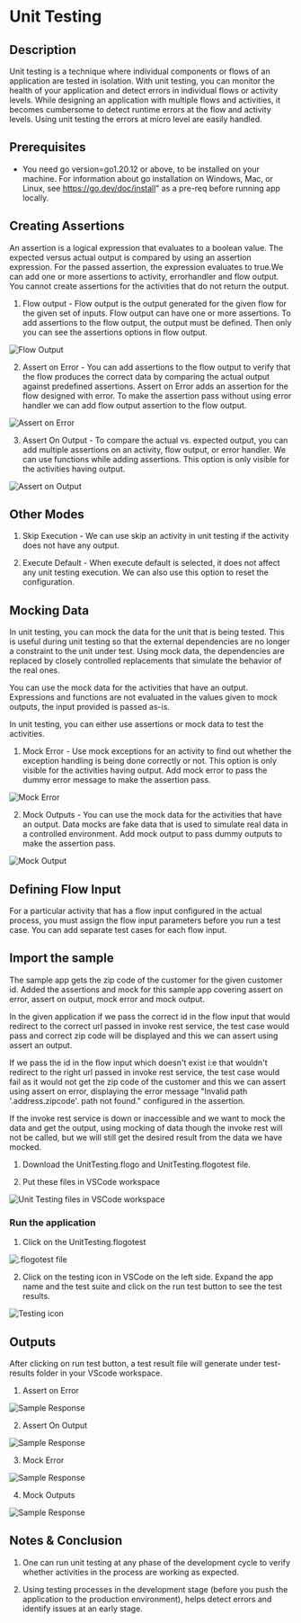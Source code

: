 # Unit Testing


## Description

Unit testing is a technique where individual components or flows of an application are tested in isolation. With unit testing, you can monitor the health of your application and detect errors in individual flows or activity levels. While designing an application with multiple flows and activities, it becomes cumbersome to detect runtime errors at the flow and activity levels. Using unit testing the errors at micro level are easily handled.

## Prerequisites

* You need go version=go1.20.12 or above, to be installed on your machine. For information about go installation on Windows, Mac, or Linux, see https://go.dev/doc/install" as a pre-req before running app locally.


## Creating Assertions

An assertion is a logical expression that evaluates to a boolean value. The expected versus actual output is compared by using an assertion expression. For the passed assertion, the expression evaluates to true.We can add one or more assertions to activity, errorhandler and flow output. You cannot create assertions for the activities that do not return the output. 

1. Flow output - Flow output is the output generated for the given flow for the given set of inputs. Flow output can have one or more assertions. To add assertions to the flow output, the output must be defined. Then only you can see the assertions options in flow output. 

![Flow Output](../../../import-screenshots/VSCode/UnitTesting-Sample/flowoutput.png)


2. Assert on Error - You can add assertions to the flow output to verify that the flow produces the correct data by comparing the actual output against predefined assertions. Assert on Error adds an assertion for the flow designed with error. To make the assertion pass without using error handler we can add flow output assertion to the flow output. 

![Assert on Error](../../import-screenshots/VSCode/UnitTesting-Sample/assertonerror.png)

3. Assert On Output - To compare the actual vs. expected output, you can add multiple assertions on an activity, flow output, or error handler. We can use functions while adding assertions. This option is only visible for the activities having output.

![Assert on Output](../../import-screenshots/VSCode/UnitTesting-Sample/assertonoutput.png)

## Other Modes

1. Skip Execution - We can use skip an activity in unit testing if the activity does not have any output. 


2. Execute Default - When execute default is selected, it does not affect any unit testing execution. We can also use this option to reset the configuration.

## Mocking Data
In unit testing, you can mock the data for the unit that is being tested. This is useful during unit testing so that the external dependencies are no longer a constraint to the unit under test. Using mock data, the dependencies are replaced by closely controlled replacements that simulate the behavior of the real ones.

You can use the mock data for the activities that have an output. Expressions and functions are not evaluated in the values given to mock outputs, the input provided is passed as-is.

In unit testing, you can either use assertions or mock data to test the activities.

1. Mock Error - Use mock exceptions for an activity to find out whether the exception handling is being done correctly or not. This option is only visible for the activities having output. Add mock error to pass the dummy error message to make the assertion pass.

![Mock Error](../../import-screenshots/VSCode/UnitTesting-Sample/mockerror.png)

2. Mock Outputs - You can use the mock data for the activities that have an output. Data mocks are fake data that is used to simulate real data in a controlled environment. Add mock output to pass dummy outputs to make the assertion pass.

![Mock Output](../../import-screenshots/VSCode/UnitTesting-Sample/mockoutput.png)

## Defining Flow Input
For a particular activity that has a flow input configured in the actual process, you must assign the flow input parameters before you run a test case. You can add separate test cases for each flow input.

## Import the sample

The sample app gets the zip code of the customer for the given customer id. Added the assertions and mock for this sample app covering assert on error, assert on output, mock error and mock output.

In the given application if we pass the correct id in the flow input that would redirect to the correct url passed in invoke rest service, the test case would pass and correct zip code will be displayed and this we can assert using assert an output.

If we pass the id in the flow input which doesn't exist i:e that wouldn't redirect to the right url passed in invoke rest service, the test case would fail as it would not get the zip code of the customer and this we can assert using assert on error, displaying the error message "Invalid path '.address.zipcode'. path not found." configured in the assertion.

If the invoke rest service is down or inaccessible and we want to mock the data and get the output, using mocking of data though the invoke rest will not be called, but we will still get the desired result from the data we have mocked.




1. Download the UnitTesting.flogo and UnitTesting.flogotest file.

2. Put these files in VSCode workspace

![Unit Testing files in VSCode workspace](../../import-screenshots/VSCode/UnitTesting-Sample/import.png)



### Run the application

1. Click on the UnitTesting.flogotest

![.flogotest file](../../import-screenshots/VSCode/UnitTesting-Sample/testing.png)

2. Click on the testing icon in VSCode on the left side. Expand the app name and the test suite and click on the run test button to see the test results.

![Testing icon](../../import-screenshots/VSCode/UnitTesting-Sample/testing1.png)




## Outputs

After clicking on run test button, a test result file will generate under test-results folder in your VScode workspace.

1. Assert on Error

![Sample Response](../../import-screenshots/VSCode/UnitTesting-Sample/assertonerrorresult.png)

2. Assert On Output

![Sample Response](../../import-screenshots/VSCode/UnitTesting-Sample/assertonoutputresult.png)

3. Mock Error

![Sample Response](../../import-screenshots/VSCode/UnitTesting-Sample/mockerrorresult.png)

4. Mock Outputs

![Sample Response](../../import-screenshots/VSCode/UnitTesting-Sample/mockoutputresult.png)


## Notes & Conclusion

1. One can run unit testing at any phase of the development cycle to verify whether activities in the process are working as expected.

2. Using testing processes in the development stage (before you push the application to the production environment), helps detect errors and identify issues at an early stage.

